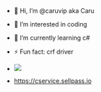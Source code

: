 - 👋 Hi, I’m @caruvip aka Caru
- 👀 I’m interested in coding
- 🌱 I’m currently learning c#
- ⚡ Fun fact: crf driver

- [![](https://visitcount.itsvg.in/api?id=caru&label=Profile%20Views&color=11&icon=0&pretty=true)](https://visitcount.itsvg.in)


- https://cservice.sellpass.io

